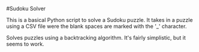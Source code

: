 #Sudoku Solver

This is a basical Python script to solve a Sudoku puzzle. It takes in a puzzle using a CSV file were the blank spaces are marked with the '_' character. 

Solves puzzles using a backtracking algorithm. It's fairly simplistic, but it seems to work.
